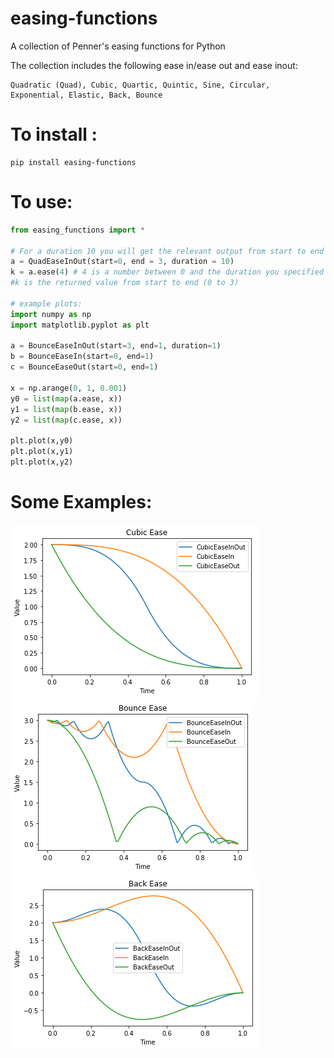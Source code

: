 # easing-functions
A collection of Penner's easing functions for Python

The collection includes the following ease in/ease out and ease inout:
```
Quadratic (Quad), Cubic, Quartic, Quintic, Sine, Circular, Exponential, Elastic, Back, Bounce
```

# To install :
```shell
pip install easing-functions
```

# To use:
```python
from easing_functions import *

# For a duration 10 you will get the relevant output from start to end
a = QuadEaseInOut(start=0, end = 3, duration = 10)
k = a.ease(4) # 4 is a number between 0 and the duration you specified
#k is the returned value from start to end (0 to 3)

# example plots:
import numpy as np
import matplotlib.pyplot as plt

a = BounceEaseInOut(start=3, end=1, duration=1)
b = BounceEaseIn(start=0, end=1)
c = BounceEaseOut(start=0, end=1)

x = np.arange(0, 1, 0.001)
y0 = list(map(a.ease, x))
y1 = list(map(b.ease, x))
y2 = list(map(c.ease, x))

plt.plot(x,y0)
plt.plot(x,y1)
plt.plot(x,y2)
```

# Some Examples:
![Cubic Ease](/docs/cubic.png?raw=true)
![Bounce Ease](/docs/bounce.png?raw=true)
![Back Ease](/docs/back.png?raw=true)
